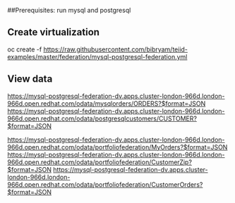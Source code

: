 ##Prerequisites: run mysql and postgresql

## Create virtualization

oc create -f https://raw.githubusercontent.com/bibryam/teiid-examples/master/federation/mysql-postgresql-federation.yml


## View data
https://mysql-postgresql-federation-dv.apps.cluster-london-966d.london-966d.open.redhat.com/odata/mysqlorders/ORDERS?$format=JSON
https://mysql-postgresql-federation-dv.apps.cluster-london-966d.london-966d.open.redhat.com/odata/postgresqlcustomers/CUSTOMER?$format=JSON


https://mysql-postgresql-federation-dv.apps.cluster-london-966d.london-966d.open.redhat.com/odata/portfoliofederation/MyOrders?$format=JSON
https://mysql-postgresql-federation-dv.apps.cluster-london-966d.london-966d.open.redhat.com/odata/portfoliofederation/CustomerZip?$format=JSON
https://mysql-postgresql-federation-dv.apps.cluster-london-966d.london-966d.open.redhat.com/odata/portfoliofederation/CustomerOrders?$format=JSON
